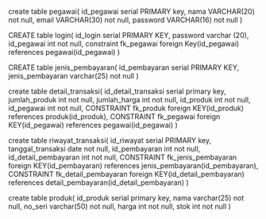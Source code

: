 create table pegawai(
	id_pegawai serial PRIMARY key,
	nama VARCHAR(20) not null,
	email VARCHAR(30) not null,
	password VARCHAR(16) not null
)


CREATE table login(
	id_login serial PRIMARY KEY,
	password varchar (20),
	id_pegawai int not null,
	constraint fk_pegawai foreign Key(id_pegawai) references pegawai(id_pegawai)
)

CREATE table jenis_pembayaran(
	id_pembayaran serial PRIMARY KEY,
	jenis_pembayaran varchar(25) not null
)

create table detail_transaksi(
	id_detail_transaksi serial primary key,
	jumlah_produk int not null,
	jumlah_harga int not null,
	id_produk int not null,
	id_pegawai int not null,
	CONSTRAINT fk_produk foreign KEY(id_produk) references produk(id_produk),
	CONSTRAINT fk_pegawai foreign KEY(id_pegawai) references pegawai(id_pegawai)
)

create table riwayat_transaksi(
	id_riwayat serial PRIMARY key,
	tanggal_transaksi date not null,
	id_pembayaran int not null,
	id_detail_pembayaran int not null,
	CONSTRAINT fk_jenis_pembayaran foreign KEY(id_pembayaran) references jenis_pembayaran(id_pembayaran),
	CONSTRAINT fk_detail_pembayaran foreign KEY(id_detail_pembayaran) references detail_pembayaran(id_detail_pembayaran)
)

create table produk(
	id_produk serial primary key,
	nama varchar(25) not null,
	no_seri varchar(50) not null,
	harga int not null,
	stok int not null
)
